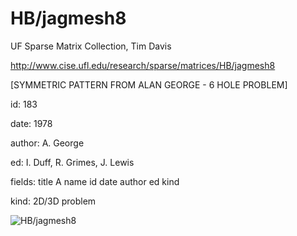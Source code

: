 # HB/jagmesh8

 UF Sparse Matrix Collection, Tim Davis

 http://www.cise.ufl.edu/research/sparse/matrices/HB/jagmesh8

 [SYMMETRIC PATTERN FROM ALAN GEORGE - 6 HOLE PROBLEM]

 id: 183

 date: 1978

 author: A. George

 ed: I. Duff, R. Grimes, J. Lewis

 fields: title A name id date author ed kind

 kind: 2D/3D problem

![HB/jagmesh8](http://yifanhu.net/GALLERY/GRAPHS/GIF_SMALL/HB@jagmesh8.gif)

